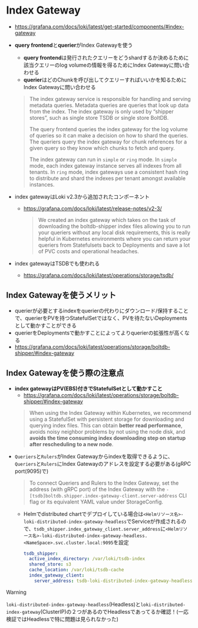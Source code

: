 
# Index Gateway
- https://grafana.com/docs/loki/latest/get-started/components/#index-gateway
- **query frontend**と**querier**がIndex Gatewayを使う
  - **query frontend**は発行されたクエリーをどうshardするか決めるために該当クエリーのlog volumeの情報を得るためにIndex Gatewayに問い合わせる
  - **querier**はどのChunkを呼び出してクエリーすればいいかを知るためにIndex Gatewayに問い合わせる

  > The index gateway service is responsible for handling and serving metadata queries. Metadata queries are queries that look up data from the index. The index gateway is only used by “shipper stores”, such as single store TSDB or single store BoltDB.
  >
  > The query frontend queries the index gateway for the log volume of queries so it can make a decision on how to shard the queries. The queriers query the index gateway for chunk references for a given query so they know which chunks to fetch and query.
  >
  > The index gateway can run in `simple` or `ring` mode. In `simple` mode, each index gateway instance serves all indexes from all tenants. In `ring` mode, index gateways use a consistent hash ring to distribute and shard the indexes per tenant amongst available instances.

- index gatewayはLoki v2.3から追加されたコンポーネント
  - https://grafana.com/docs/loki/latest/release-notes/v2-3/  
    > We created an index gateway which takes on the task of downloading the boltdb-shipper index files allowing you to run your queriers without any local disk requirements, this is really helpful in Kubernetes environments where you can return your queriers from Statefulsets back to Deployments and save a lot of PVC costs and operational headaches.
- index gatewayはTSDBでも使われる
  - https://grafana.com/docs/loki/latest/operations/storage/tsdb/

## Index Gatewayを使うメリット
- querierが必要とするindexをquerierの代わりにダウンロード/保持することで、querierをPVを持つStatefulSetではなく、PVを待たないDeploymentsとして動かすことができる
- querierをDeploymentsで動かすことによってよりquerierの拡張性が高くなる
- https://grafana.com/docs/loki/latest/operations/storage/boltdb-shipper/#index-gateway

## Index Gatewayを使う際の注意点
- **index gatewayはPV(EBS)付きでStatefulSetとして動かすこと**
  - https://grafana.com/docs/loki/latest/operations/storage/boltdb-shipper/#index-gateway  
  > When using the Index Gateway within Kubernetes, we recommend using a StatefulSet with persistent storage for downloading and querying index files. This can obtain **better read performance**, avoids noisy neighbor problems by not using the node disk, and **avoids the time consuming index downloading step on startup after rescheduling to a new node**. 
- `Queriers`と`Rulers`がIndex Gatewayからindexを取得できるように、`Queriers`と`Rulers`にIndex Gatewayのアドレスを設定する必要がある(gRPC port(9095)で)  
  > To connect Queriers and Rulers to the Index Gateway, set the address (with gRPC port) of the Index Gateway with the `-[tsdb]boltdb.shipper.index-gateway-client.server-address` CLI flag or its equivalent YAML value under StorageConfig.
  - Helmでdistributed chartでデプロイしている場合は`<Helmリソース名>-loki-distributed-index-gateway-headless`でServiceが作成されるので、`tsdb_shipper.index_gateway_client.server_address`に`<Helmリソース名>-loki-distributed-index-gateway-headless.<NameSpace>.svc.cluster.local:9095`を設定
    ~~~yaml
    tsdb_shipper:
      active_index_directory: /var/loki/tsdb-index
      shared_store: s3
      cache_location: /var/loki/tsdb-cache
      index_gateway_client:
        server_address: tsdb-loki-distributed-index-gateway-headless.monitoring.svc.cluster.local:9095 ## initial char(in this case "tsdb") must match helm resource name
    ~~~
> [!WARNING]  
> `loki-distributed-index-gateway-headless`(Headless)と`loki-distributed-index-gateway`(ClusterIP)の２つがあるのでHeadlessであってるか確認！(一応検証ではHeadlessで特に問題は見られなかった)